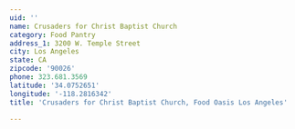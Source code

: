 ```yaml
---
uid: ''
name: Crusaders for Christ Baptist Church
category: Food Pantry
address_1: 3200 W. Temple Street
city: Los Angeles
state: CA
zipcode: '90026'
phone: 323.681.3569
latitude: '34.0752651'
longitude: '-118.2816342'
title: 'Crusaders for Christ Baptist Church, Food Oasis Los Angeles'

---
```

